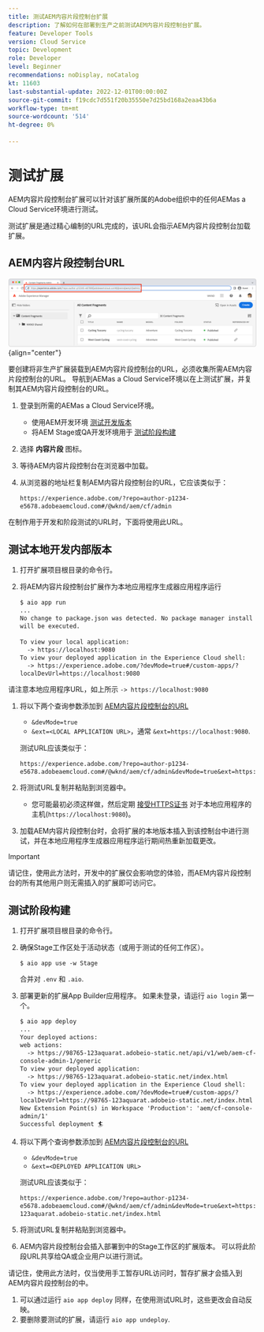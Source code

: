 ```yaml
---
title: 测试AEM内容片段控制台扩展
description: 了解如何在部署到生产之前测试AEM内容片段控制台扩展。
feature: Developer Tools
version: Cloud Service
topic: Development
role: Developer
level: Beginner
recommendations: noDisplay, noCatalog
kt: 11603
last-substantial-update: 2022-12-01T00:00:00Z
source-git-commit: f19cdc7d551f20b35550e7d25bd168a2eaa43b6a
workflow-type: tm+mt
source-wordcount: '514'
ht-degree: 0%

---
```



# 测试扩展

AEM内容片段控制台扩展可以针对该扩展所属的Adobe组织中的任何AEMas a Cloud Service环境进行测试。

测试扩展是通过精心编制的URL完成的，该URL会指示AEM内容片段控制台加载扩展。

## AEM内容片段控制台URL

![AEM内容片段控制台URL](./assets/test/content-fragment-console-url.png){align="center"}

要创建将非生产扩展装载到AEM内容片段控制台的URL，必须收集所需AEM内容片段控制台的URL。 导航到AEMas a Cloud Service环境以在上测试扩展，并复制其AEM内容片段控制台的URL。

1. 登录到所需的AEMas a Cloud Service环境。

   + 使用AEM开发环境 [测试开发版本](#testing-development-builds)
   + 将AEM Stage或QA开发环境用于 [测试阶段构建](#testing-stage-builds)

1. 选择 __内容片段__ 图标。
1. 等待AEM内容片段控制台在浏览器中加载。
1. 从浏览器的地址栏复制AEM内容片段控制台的URL，它应该类似于：

   ```
   https://experience.adobe.com/?repo=author-p1234-e5678.adobeaemcloud.com#/@wknd/aem/cf/admin
   ```

在制作用于开发和阶段测试的URL时，下面将使用此URL。

## 测试本地开发内部版本

1. 打开扩展项目根目录的命令行。
1. 将AEM内容片段控制台扩展作为本地应用程序生成器应用程序运行

   ```shell
   $ aio app run
   ...
   No change to package.json was detected. No package manager install will be executed.
   
   To view your local application:
     -> https://localhost:9080
   To view your deployed application in the Experience Cloud shell:
     -> https://experience.adobe.com/?devMode=true#/custom-apps/?localDevUrl=https://localhost:9080
   ```

请注意本地应用程序URL，如上所示 `-> https://localhost:9080`

1. 将以下两个查询参数添加到 [AEM内容片段控制台的URL](#aem-content-fragment-console-url)
   + `&devMode=true`
   + `&ext=<LOCAL APPLICATION URL>`，通常 `&ext=https://localhost:9080`.

   测试URL应该类似于：

   ```
   https://experience.adobe.com/?repo=author-p1234-e5678.adobeaemcloud.com#/@wknd/aem/cf/admin&devMode=true&ext=https://localhost:9080
   ```

1. 将测试URL复制并粘贴到浏览器中。

   + 您可能最初必须这样做，然后定期 [接受HTTPS证书](https://developer.adobe.com/uix/docs/services/aem-cf-console-admin/extension-development/#accepting-the-certificate-first-time-users) 对于本地应用程序的主机(`https://localhost:9080`)。

1. 加载AEM内容片段控制台时，会将扩展的本地版本插入到该控制台中进行测试，并在本地应用程序生成器应用程序运行期间热重新加载更改。

>[!IMPORTANT]
>
>请记住，使用此方法时，开发中的扩展仅会影响您的体验，而AEM内容片段控制台的所有其他用户则无需插入的扩展即可访问它。


## 测试阶段构建

1. 打开扩展项目根目录的命令行。
1. 确保Stage工作区处于活动状态（或用于测试的任何工作区）。

   ```shell
   $ aio app use -w Stage
   ```
   合并对 `.env` 和 `.aio`.
1. 部署更新的扩展App Builder应用程序。 如果未登录，请运行 `aio login` 第一个。

   ```shell
   $ aio app deploy
   ...
   Your deployed actions:
   web actions:
     -> https://98765-123aquarat.adobeio-static.net/api/v1/web/aem-cf-console-admin-1/generic 
   To view your deployed application:
     -> https://98765-123aquarat.adobeio-static.net/index.html
   To view your deployed application in the Experience Cloud shell:
     -> https://experience.adobe.com/?devMode=true#/custom-apps/?localDevUrl=https://98765-123aquarat.adobeio-static.net/index.html
   New Extension Point(s) in Workspace 'Production': 'aem/cf-console-admin/1'
   Successful deployment 🏄
   ```

1. 将以下两个查询参数添加到 [AEM内容片段控制台的URL](#aem-content-fragment-console-url)
   + `&devMode=true`
   + `&ext=<DEPLOYED APPLICATION URL>`

   测试URL应该类似于：

   ```
   https://experience.adobe.com/?repo=author-p1234-e5678.adobeaemcloud.com#/@wknd/aem/cf/admin&devMode=true&ext=https://98765-123aquarat.adobeio-static.net/index.html
   ```

1. 将测试URL复制并粘贴到浏览器中。
1. AEM内容片段控制台会插入部署到中的Stage工作区的扩展版本。 可以将此阶段URL共享给QA或企业用户以进行测试。

请记住，使用此方法时，仅当使用手工暂存URL访问时，暂存扩展才会插入到AEM内容片段控制台的中。

1. 可以通过运行 `aio app deploy` 同样，在使用测试URL时，这些更改会自动反映。
1. 要删除要测试的扩展，请运行 `aio app undeploy`.



